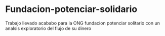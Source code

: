 # Fundacion-potenciar-solidario
Trabajo llevado acababo para la ONG fundacion potenciar solitario con un analsis exploratorio del flujo de su dinero
